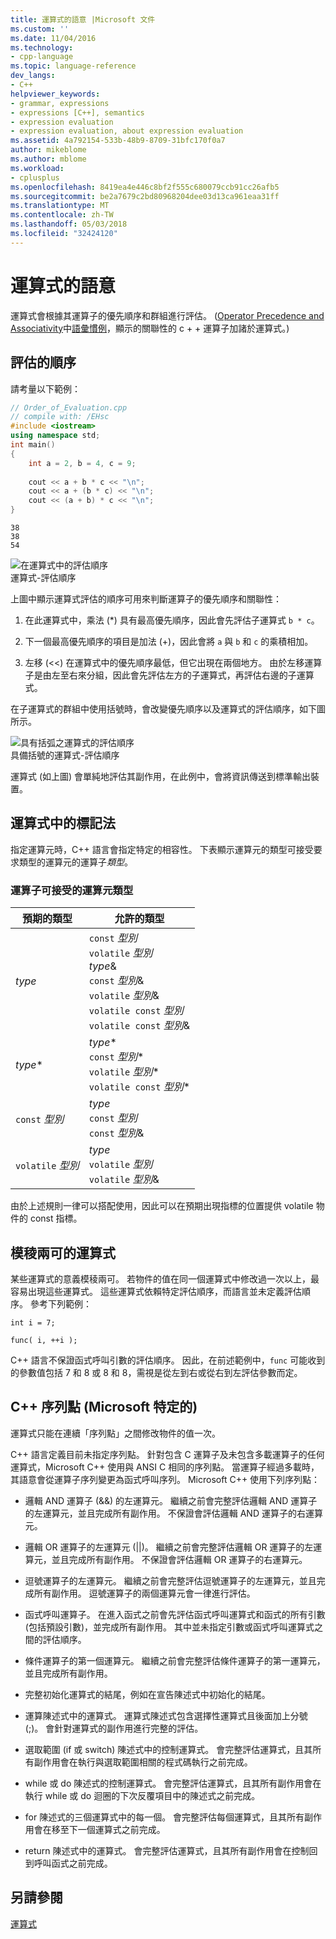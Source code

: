 ```yaml
---
title: 運算式的語意 |Microsoft 文件
ms.custom: ''
ms.date: 11/04/2016
ms.technology:
- cpp-language
ms.topic: language-reference
dev_langs:
- C++
helpviewer_keywords:
- grammar, expressions
- expressions [C++], semantics
- expression evaluation
- expression evaluation, about expression evaluation
ms.assetid: 4a792154-533b-48b9-8709-31bfc170f0a7
author: mikeblome
ms.author: mblome
ms.workload:
- cplusplus
ms.openlocfilehash: 8419ea4e446c8bf2f555c680079ccb91cc26afb5
ms.sourcegitcommit: be2a7679c2bd80968204dee03d13ca961eaa31ff
ms.translationtype: MT
ms.contentlocale: zh-TW
ms.lasthandoff: 05/03/2018
ms.locfileid: "32424120"
---
```

# <a name="semantics-of-expressions"></a>運算式的語意
運算式會根據其運算子的優先順序和群組進行評估。 ([Operator Precedence and Associativity](../cpp/cpp-built-in-operators-precedence-and-associativity.md)中[語彙慣例](../cpp/lexical-conventions.md)，顯示的關聯性的 c + + 運算子加諸於運算式。)  
  
## <a name="order-of-evaluation"></a>評估的順序  
 請考量以下範例：  
  
```cpp  
// Order_of_Evaluation.cpp  
// compile with: /EHsc  
#include <iostream>  
using namespace std;  
int main()  
{  
    int a = 2, b = 4, c = 9;  
  
    cout << a + b * c << "\n";  
    cout << a + (b * c) << "\n";  
    cout << (a + b) * c << "\n";  
}  
```  
  
```Output  
38  
38  
54  
```  
  
 ![在運算式中的評估順序](../cpp/media/vc38zv1.gif "vc38ZV1")  
運算式-評估順序  
  
 上圖中顯示運算式評估的順序可用來判斷運算子的優先順序和關聯性：  
  
1.  在此運算式中，乘法 (\*) 具有最高優先順序，因此會先評估子運算式 `b * c`。  
  
2.  下一個最高優先順序的項目是加法 (+)，因此會將 `a` 與 `b` 和 `c` 的乘積相加。  
  
3.  左移 (<<) 在運算式中的優先順序最低，但它出現在兩個地方。 由於左移運算子是由左至右來分組，因此會先評估左方的子運算式，再評估右邊的子運算式。  
  
 在子運算式的群組中使用括號時，會改變優先順序以及運算式的評估順序，如下圖所示。  
  
 ![具有括弧之運算式的評估順序](../cpp/media/vc38zv2.gif "vc38ZV2")  
具備括號的運算式-評估順序  
  
 運算式 (如上圖) 會單純地評估其副作用，在此例中，會將資訊傳送到標準輸出裝置。  
  
## <a name="notation-in-expressions"></a>運算式中的標記法  
 指定運算元時，C++ 語言會指定特定的相容性。 下表顯示運算元的類型可接受要求類型的運算元的運算子*類型*。  
  
### <a name="operand-types-acceptable-to-operators"></a>運算子可接受的運算元類型  
  
|預期的類型|允許的類型|  
|-------------------|-------------------|  
|*type*|`const` *型別*<br /> `volatile` *型別*<br /> *type*&<br /> `const` *型別*&<br /> `volatile` *型別*&<br /> `volatile const` *型別*<br /> `volatile const` *型別*&|  
|*type*\*|*type*\*<br /> `const` *型別*\*<br /> `volatile` *型別*\*<br /> `volatile const` *型別*\*|  
|`const` *型別*|*type*<br /> `const` *型別*<br />`const` *型別*&|  
|`volatile` *型別*|*type*<br /> `volatile` *型別*<br /> `volatile` *型別*&|  
  
 由於上述規則一律可以搭配使用，因此可以在預期出現指標的位置提供 volatile 物件的 const 指標。  
  
## <a name="ambiguous-expressions"></a>模稜兩可的運算式  
 某些運算式的意義模稜兩可。 若物件的值在同一個運算式中修改過一次以上，最容易出現這些運算式。 這些運算式依賴特定評估順序，而語言並未定義評估順序。 參考下列範例：  
  
```  
int i = 7;  
  
func( i, ++i );  
```  
  
 C++ 語言不保證函式呼叫引數的評估順序。 因此，在前述範例中，`func` 可能收到的參數值包括 7 和 8 或 8 和 8，需視是從左到右或從右到左評估參數而定。  
  
## <a name="c-sequence-points-microsoft-specific"></a>C++ 序列點 (Microsoft 特定的)  
 運算式只能在連續「序列點」之間修改物件的值一次。  
  
 C++ 語言定義目前未指定序列點。 針對包含 C 運算子及未包含多載運算子的任何運算式，Microsoft C++ 使用與 ANSI C 相同的序列點。 當運算子經過多載時，其語意會從運算子序列變更為函式呼叫序列。 Microsoft C++ 使用下列序列點：  
  
-   邏輯 AND 運算子 (&&) 的左運算元。 繼續之前會完整評估邏輯 AND 運算子的左運算元，並且完成所有副作用。 不保證會評估邏輯 AND 運算子的右運算元。  
  
-   邏輯 OR 運算子的左運算元 (&#124;&#124;)。 繼續之前會完整評估邏輯 OR 運算子的左運算元，並且完成所有副作用。 不保證會評估邏輯 OR 運算子的右運算元。  
  
-   逗號運算子的左運算元。 繼續之前會完整評估逗號運算子的左運算元，並且完成所有副作用。 逗號運算子的兩個運算元會一律進行評估。  
  
-   函式呼叫運算子。 在進入函式之前會先評估函式呼叫運算式和函式的所有引數 (包括預設引數)，並完成所有副作用。 其中並未指定引數或函式呼叫運算式之間的評估順序。  
  
-   條件運算子的第一個運算元。 繼續之前會完整評估條件運算子的第一運算元，並且完成所有副作用。  
  
-   完整初始化運算式的結尾，例如在宣告陳述式中初始化的結尾。  
  
-   運算陳述式中的運算式。 運算式陳述式包含選擇性運算式且後面加上分號 (;)。 會針對運算式的副作用進行完整的評估。  
  
-   選取範圍 (if 或 switch) 陳述式中的控制運算式。 會完整評估運算式，且其所有副作用會在執行與選取範圍相關的程式碼執行之前完成。  
  
-   while 或 do 陳述式的控制運算式。 會完整評估運算式，且其所有副作用會在執行 while 或 do 迴圈的下次反覆項目中的陳述式之前完成。  
  
-   for 陳述式的三個運算式中的每一個。 會完整評估每個運算式，且其所有副作用會在移至下一個運算式之前完成。  
  
-   return 陳述式中的運算式。 會完整評估運算式，且其所有副作用會在控制回到呼叫函式之前完成。  
  
## <a name="see-also"></a>另請參閱  
 [運算式](../cpp/expressions-cpp.md)